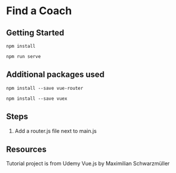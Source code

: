 # Find a Coach 

## Getting Started

``npm install``

``npm run serve``

## Additional packages used

``npm install --save vue-router``

``npm install --save vuex ``

## Steps

1. Add a router.js file next to main.js 


## Resources

Tutorial project is from Udemy Vue.js by Maximilian Schwarzmüller


